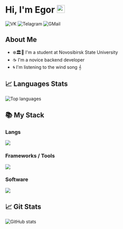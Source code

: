 <h1>
    Hi, I'm Egor <img src="https://github.com/blackcater/blackcater/raw/main/images/Hi.gif" height="25px"/>
</h1>

<p>
    <!-- <a target="_blank" style="text-decoration: none;" href="http://papertoilet.com">
        <img src="https://komarev.com/ghpvc/?username=imtove95&style=for-the-badge&color=00AA00" alt="View Count" title="View count (click for something interesting)">
    </a> -->
    <a target="_blank" style="text-decoration: none;" href="https://vk.com/improve95">
        <img src="https://img.shields.io/badge/-Vkontakte-1155ba?style=for-the-badge&logo=Vk&logoColor=white" title="VK" alt="VK">
    </a>
    <a target="_blank" style="text-decoration: none;" href="https://t.me/improve95">
        <img src="https://img.shields.io/badge/Telegram-2CA5E0?style=for-the-badge&logo=telegram&logoColor=white" title="Telegram" alt="Telagram">
    </a>
    <!--<a target="_blank" style="text-decoration: none;" href="https://stackoverflow.com/users/20197865">
        <img src="" title="StackOverflow" alt="StackOverflow">
    </a>
    <a target="_blank" style="text-decoration: none;" href="https://habr.com/ru/users/ptrvsrgk">
        <img src="" title="Habr" alt="Habr">
    </a> -->
    <a target="_blank" style="text-decoration: none;" href="mailto:e.davydov@g.nsu.ru">
        <img src="https://img.shields.io/badge/Gmail-D14836?style=for-the-badge&logo=gmail&logoColor=white" title="GMail" alt="GMail">
    </a>
</p>

<div id="about">
    <h2>About Me</h2>
    <ul>
        <li>❄️🏛️🌲 I'm a student at <a target="_blank" style="text-decoration: none;" href="https://www.nsu.ru">Novosibirsk State University</a></li>
        <li>☕ I'm a novice backend developer</li>
        <li>🌀 I'm listening to the wind song 𝄞</li>
    </ul>
</div>

<div id="stats">
    <h2>📈 Languages Stats</h2>
    <img src="https://github-readme-stats.vercel.app/api/top-langs/?username=improve95&size_weight=1&count_weight=0&exclude_repo=ecdTasks,networkNSU,dentalService&hide=CMake,HTML,CSS,Makefile&langs_count=8&layout=compact&theme=radical" alt="Top languages" title="Top languages">
</div>

<summary><h2><b>📚 My Stack</b></h2></summary>
<p>
<h3>Langs</h3>
<img src="https://skillicons.dev/icons?i=java,cpp,c,postgres&perline=7" />
<h3>Frameworks / Tools</h3>
<img src="https://skillicons.dev/icons?i=gradle,maven,spring,hibernate,git,linux,bash&perline=7" />
<h3>Software</h3>
<img src="https://skillicons.dev/icons?i=vscode,idea,clion,postman,ultimate&perline=7" />
<br>
</p>

<div id="stats">
    <h2>📈 Git Stats</h2>
    <img src="https://github-readme-stats.vercel.app/api?username=improve95&show=prs_merged_percentage&show_icons=true&theme=radical" alt="GitHub stats" title="GitHub stats">
</div>
